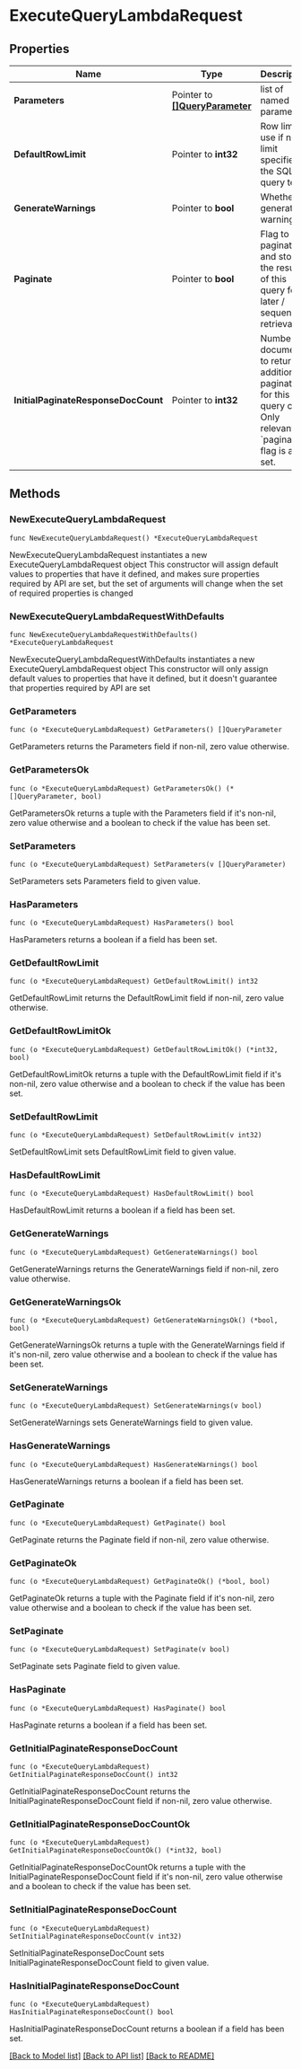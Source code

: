 # ExecuteQueryLambdaRequest

## Properties

Name | Type | Description | Notes
------------ | ------------- | ------------- | -------------
**Parameters** | Pointer to [**[]QueryParameter**](QueryParameter.md) | list of named parameters | [optional] 
**DefaultRowLimit** | Pointer to **int32** | Row limit to use if no limit specified in the SQL query text | [optional] 
**GenerateWarnings** | Pointer to **bool** | Whether to generate warnings | [optional] 
**Paginate** | Pointer to **bool** | Flag to paginate and store the results of this query for later / sequential retrieval. | [optional] 
**InitialPaginateResponseDocCount** | Pointer to **int32** | Number of documents to return in addition to paginating for this query call. Only relevant if &#x60;paginate&#x60; flag is also set. | [optional] 

## Methods

### NewExecuteQueryLambdaRequest

`func NewExecuteQueryLambdaRequest() *ExecuteQueryLambdaRequest`

NewExecuteQueryLambdaRequest instantiates a new ExecuteQueryLambdaRequest object
This constructor will assign default values to properties that have it defined,
and makes sure properties required by API are set, but the set of arguments
will change when the set of required properties is changed

### NewExecuteQueryLambdaRequestWithDefaults

`func NewExecuteQueryLambdaRequestWithDefaults() *ExecuteQueryLambdaRequest`

NewExecuteQueryLambdaRequestWithDefaults instantiates a new ExecuteQueryLambdaRequest object
This constructor will only assign default values to properties that have it defined,
but it doesn't guarantee that properties required by API are set

### GetParameters

`func (o *ExecuteQueryLambdaRequest) GetParameters() []QueryParameter`

GetParameters returns the Parameters field if non-nil, zero value otherwise.

### GetParametersOk

`func (o *ExecuteQueryLambdaRequest) GetParametersOk() (*[]QueryParameter, bool)`

GetParametersOk returns a tuple with the Parameters field if it's non-nil, zero value otherwise
and a boolean to check if the value has been set.

### SetParameters

`func (o *ExecuteQueryLambdaRequest) SetParameters(v []QueryParameter)`

SetParameters sets Parameters field to given value.

### HasParameters

`func (o *ExecuteQueryLambdaRequest) HasParameters() bool`

HasParameters returns a boolean if a field has been set.

### GetDefaultRowLimit

`func (o *ExecuteQueryLambdaRequest) GetDefaultRowLimit() int32`

GetDefaultRowLimit returns the DefaultRowLimit field if non-nil, zero value otherwise.

### GetDefaultRowLimitOk

`func (o *ExecuteQueryLambdaRequest) GetDefaultRowLimitOk() (*int32, bool)`

GetDefaultRowLimitOk returns a tuple with the DefaultRowLimit field if it's non-nil, zero value otherwise
and a boolean to check if the value has been set.

### SetDefaultRowLimit

`func (o *ExecuteQueryLambdaRequest) SetDefaultRowLimit(v int32)`

SetDefaultRowLimit sets DefaultRowLimit field to given value.

### HasDefaultRowLimit

`func (o *ExecuteQueryLambdaRequest) HasDefaultRowLimit() bool`

HasDefaultRowLimit returns a boolean if a field has been set.

### GetGenerateWarnings

`func (o *ExecuteQueryLambdaRequest) GetGenerateWarnings() bool`

GetGenerateWarnings returns the GenerateWarnings field if non-nil, zero value otherwise.

### GetGenerateWarningsOk

`func (o *ExecuteQueryLambdaRequest) GetGenerateWarningsOk() (*bool, bool)`

GetGenerateWarningsOk returns a tuple with the GenerateWarnings field if it's non-nil, zero value otherwise
and a boolean to check if the value has been set.

### SetGenerateWarnings

`func (o *ExecuteQueryLambdaRequest) SetGenerateWarnings(v bool)`

SetGenerateWarnings sets GenerateWarnings field to given value.

### HasGenerateWarnings

`func (o *ExecuteQueryLambdaRequest) HasGenerateWarnings() bool`

HasGenerateWarnings returns a boolean if a field has been set.

### GetPaginate

`func (o *ExecuteQueryLambdaRequest) GetPaginate() bool`

GetPaginate returns the Paginate field if non-nil, zero value otherwise.

### GetPaginateOk

`func (o *ExecuteQueryLambdaRequest) GetPaginateOk() (*bool, bool)`

GetPaginateOk returns a tuple with the Paginate field if it's non-nil, zero value otherwise
and a boolean to check if the value has been set.

### SetPaginate

`func (o *ExecuteQueryLambdaRequest) SetPaginate(v bool)`

SetPaginate sets Paginate field to given value.

### HasPaginate

`func (o *ExecuteQueryLambdaRequest) HasPaginate() bool`

HasPaginate returns a boolean if a field has been set.

### GetInitialPaginateResponseDocCount

`func (o *ExecuteQueryLambdaRequest) GetInitialPaginateResponseDocCount() int32`

GetInitialPaginateResponseDocCount returns the InitialPaginateResponseDocCount field if non-nil, zero value otherwise.

### GetInitialPaginateResponseDocCountOk

`func (o *ExecuteQueryLambdaRequest) GetInitialPaginateResponseDocCountOk() (*int32, bool)`

GetInitialPaginateResponseDocCountOk returns a tuple with the InitialPaginateResponseDocCount field if it's non-nil, zero value otherwise
and a boolean to check if the value has been set.

### SetInitialPaginateResponseDocCount

`func (o *ExecuteQueryLambdaRequest) SetInitialPaginateResponseDocCount(v int32)`

SetInitialPaginateResponseDocCount sets InitialPaginateResponseDocCount field to given value.

### HasInitialPaginateResponseDocCount

`func (o *ExecuteQueryLambdaRequest) HasInitialPaginateResponseDocCount() bool`

HasInitialPaginateResponseDocCount returns a boolean if a field has been set.


[[Back to Model list]](../README.md#documentation-for-models) [[Back to API list]](../README.md#documentation-for-api-endpoints) [[Back to README]](../README.md)


